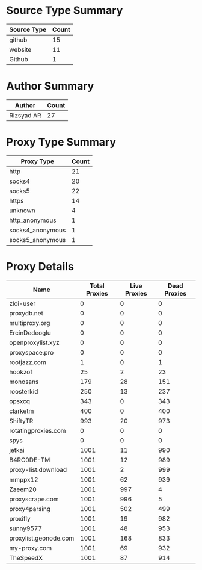 # Source Type Summary

| Source Type | Count |
|-------------|-------|
| github | 15 |
| website | 11 |
| Github | 1 |


# Author Summary

| Author | Count |
|--------|-------|
| Rizsyad AR | 27 |


# Proxy Type Summary

| Proxy Type | Count |
|------------|-------|
| http | 21 |
| socks4 | 20 |
| socks5 | 22 |
| https | 14 |
| unknown | 4 |
| http_anonymous | 1 |
| socks4_anonymous | 1 |
| socks5_anonymous | 1 |


# Proxy Details

| Name | Total Proxies | Live Proxies | Dead Proxies |
|------|---------------|--------------|---------------|
| zloi-user | 0 | 0 | 0 |
| proxydb.net | 0 | 0 | 0 |
| multiproxy.org | 0 | 0 | 0 |
| ErcinDedeoglu | 0 | 0 | 0 |
| openproxylist.xyz | 0 | 0 | 0 |
| proxyspace.pro | 0 | 0 | 0 |
| rootjazz.com | 1 | 0 | 1 |
| hookzof | 25 | 2 | 23 |
| monosans | 179 | 28 | 151 |
| roosterkid | 250 | 13 | 237 |
| opsxcq | 343 | 0 | 343 |
| clarketm | 400 | 0 | 400 |
| ShiftyTR | 993 | 20 | 973 |
| rotatingproxies.com | 0 | 0 | 0 |
| spys | 0 | 0 | 0 |
| jetkai | 1001 | 11 | 990 |
| B4RC0DE-TM | 1001 | 12 | 989 |
| proxy-list.download | 1001 | 2 | 999 |
| mmppx12 | 1001 | 62 | 939 |
| Zaeem20 | 1001 | 997 | 4 |
| proxyscrape.com | 1001 | 996 | 5 |
| proxy4parsing | 1001 | 502 | 499 |
| proxifly | 1001 | 19 | 982 |
| sunny9577 | 1001 | 48 | 953 |
| proxylist.geonode.com | 1001 | 168 | 833 |
| my-proxy.com | 1001 | 69 | 932 |
| TheSpeedX | 1001 | 87 | 914 |
